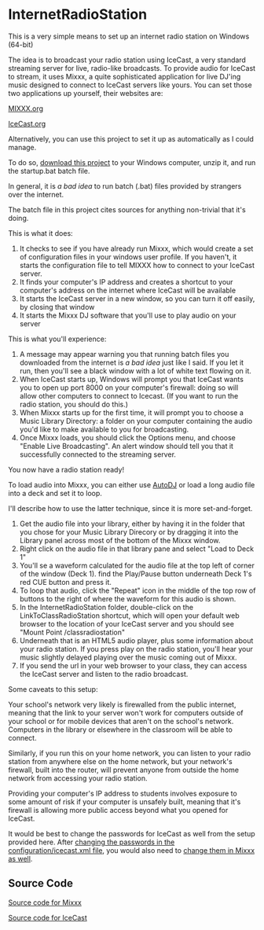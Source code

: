 # InternetRadioStation
This is a very simple means to set up an internet radio station on Windows (64-bit)

The idea is to broadcast your radio station using IceCast, a very standard streaming server for live, radio-like broadcasts. To provide audio for IceCast to stream,
it uses Mixxx, a quite sophisticated application for live DJ'ing music designed to connect to IceCast servers like yours. You can set those two applications up yourself, their websites are:

[MIXXX.org](https://mixxx.org/)

[IceCast.org](http://icecast.org/)

Alternatively, you can use this project to set it up as automatically as I could manage.

To do so, [download this project](https://github.com/liamgm/InternetRadioStation/archive/master.zip) to your Windows computer, unzip it, and run the startup.bat batch file.

In general, it is *a bad idea* to run batch (.bat) files provided by strangers over the internet.

The batch file in this project cites sources for anything non-trivial that it's doing.

This is what it does:

1. It checks to see if you have already run Mixxx, which would create a set of configuration files in your windows user profile. If you haven't, it starts the configuration file to tell MIXXX how to connect to your IceCast server.
2. It finds your computer's IP address and creates a shortcut to your computer's address on the internet where IceCast will be available
3. It starts the IceCast server in a new window, so you can turn it off easily, by closing that window
4. It starts the Mixxx DJ software that you'll use to play audio on your server

This is what you'll experience:

1. A message may appear warning you that running batch files you downloaded from the internet is *a bad idea* just like I said. If you let it run, then you'll see a black window with a lot of white text flowing on it.
2. When IceCast starts up, Windows will prompt you that IceCast wants you to open up port 8000 on your computer's firewall: doing so will allow other computers to connect to Icecast. (If you want to run the radio station, you should do this.)
3. When Mixxx starts up for the first time, it will prompt you to choose a Music Library Directory: a folder on your computer containing the audio you'd like to make available to you for broadcasting.
4. Once Mixxx loads, you should click the Options menu, and choose "Enable Live Broadcasting". An alert window should tell you that it successfully connected to the streaming server.

You now have a radio station ready!

To load audio into Mixxx, you can either use [AutoDJ](https://www.mixxx.org/manual/latest/chapters/library.html#auto-dj-automate-your-mix) or load a long audio file into a deck and set it to loop.

I'll describe how to use the latter technique, since it is more set-and-forget.

1. Get the audio file into your library, either by having it in the folder that you chose for your Music Library Direcory or by dragging it into the Library panel across most of the bottom of the Mixxx window.
2. Right click on the audio file in that library pane and select "Load to Deck 1"
3. You'll se a waveform calculated for the audio file at the top left of corner of the window (Deck 1). find the Play/Pause button underneath Deck 1's red CUE button and press it.
4. To loop that audio, click the "Repeat" icon in the middle of the top row of buttons to the right of where the waveform for this audio is shown.
5. In the InternetRadioStation folder, double-click on the LinkToClassRadioStation shortcut, which will open your default web browser to the location of your IceCast server and you should see "Mount Point /classradiostation"
6. Underneath that is an HTML5 audio player, plus some information about your radio station. If you press play on the radio station, you'll hear your music slightly delayed playing over the music coming out of Mixxx.
7. If you send the url in your web browser to your class, they can access the IceCast server and listen to the radio broadcast.

Some caveats to this setup:

Your school's network very likely is firewalled from the public internet, meaning that the link to your server won't work for computers outside of your school or for mobile devices that aren't on the school's network. Computers in the library or elsewhere in the classroom will be able to connect.

Similarly, if you run this on your home network, you can listen to your radio station from anywhere else on the home network, but your network's firewall, built into the router, will prevent anyone from outside the home network from accessing your radio station.

Providing your computer's IP address to students involves exposure to some amount of risk if your computer is unsafely built, meaning that it's firewall is allowing more public access beyond what you opened for IceCast.

It would be best to change the passwords for IceCast as well from the setup provided here. After [changing the passwords in the configuration/icecast.xml file](http://icecast.org/docs/icecast-2.4.1/config-file.html#authentication), you would also need to [change them in Mixxx as well](https://www.mixxx.org/manual/latest/chapters/livebroadcasting.html#id1).

## Source Code

[Source code for Mixxx](https://github.com/mixxxdj/mixxx)

[Source code for IceCast](https://github.com/xiph/Icecast-Server)